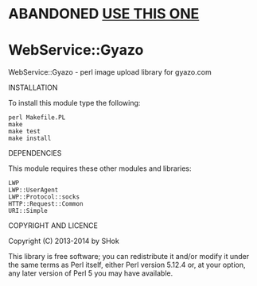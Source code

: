 # ABANDONED [USE THIS ONE](https://github.com/shlomif/WebService--Gyazo/tree/WebService-Gyazo-B)

WebService::Gyazo
=================
WebService::Gyazo - perl image upload library for gyazo.com

 
INSTALLATION
 
To install this module type the following:
 
	perl Makefile.PL
	make
	make test
	make install
 
DEPENDENCIES
 
This module requires these other modules and libraries:
 
	LWP
	LWP::UserAgent
	LWP::Protocol::socks
	HTTP::Request::Common
	URI::Simple
 
COPYRIGHT AND LICENCE
 
Copyright (C) 2013-2014 by SHok
 
This library is free software; you can redistribute it and/or modify
it under the same terms as Perl itself, either Perl version 5.12.4 or,
at your option, any later version of Perl 5 you may have available.

